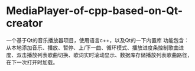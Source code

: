 # MediaPlayer-of-cpp-based-on-Qt-creator
一个基于Qt的音乐播放器项目，使用语言c++，以及Qt的一下内置库
功能包含：
从本地添加音乐、播放、暂停、上/下一曲、循环模式、播放进度条控制歌曲进度、双击播放列表歌曲切换、歌词实时滚动显示、数据库存储播放列表歌曲路径，在下一次打开时加载。
